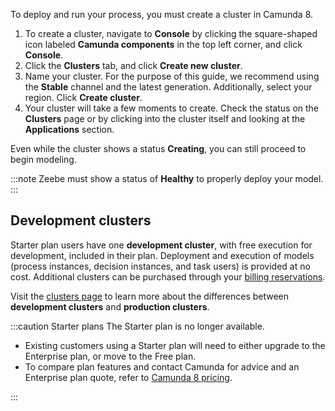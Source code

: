 ---
---

To deploy and run your process, you must create a cluster in Camunda 8.

1. To create a cluster, navigate to **Console** by clicking the square-shaped icon labeled **Camunda components** in the top left corner, and click **Console**.
2. Click the **Clusters** tab, and click **Create new cluster**.
3. Name your cluster. For the purpose of this guide, we recommend using the **Stable** channel and the latest generation. Additionally, select your region. Click **Create cluster**.
4. Your cluster will take a few moments to create. Check the status on the **Clusters** page or by clicking into the cluster itself and looking at the **Applications** section.

Even while the cluster shows a status **Creating**, you can still proceed to begin modeling.

:::note
Zeebe must show a status of **Healthy** to properly deploy your model.
:::

## Development clusters

Starter plan users have one **development cluster**, with free execution for development, included in their plan.
Deployment and execution of models (process instances, decision instances, and task users) is provided at no cost.
Additional clusters can be purchased through your [billing reservations](/components/console/manage-plan/update-billing-reservations.md).

Visit the [clusters page](/components/concepts/clusters.md) to learn more about the differences between **development clusters** and **production clusters**.

:::caution Starter plans
The Starter plan is no longer available.

- Existing customers using a Starter plan will need to either upgrade to the Enterprise plan, or move to the Free plan.
- To compare plan features and contact Camunda for advice and an Enterprise plan quote, refer to [Camunda 8 pricing](https://camunda.com/pricing/?utm_source=docs.camunda.io&utm_medium=referral).

:::
